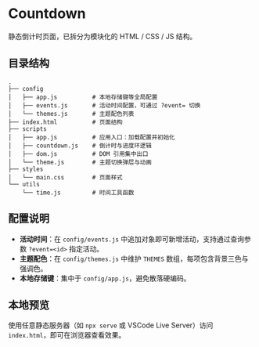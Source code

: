# Countdown

静态倒计时页面，已拆分为模块化的 HTML / CSS / JS 结构。

## 目录结构

```
.
├── config
│   ├── app.js          # 本地存储键等全局配置
│   ├── events.js       # 活动时间配置，可通过 ?event= 切换
│   └── themes.js       # 主题配色列表
├── index.html          # 页面结构
├── scripts
│   ├── app.js          # 应用入口：加载配置并初始化
│   ├── countdown.js    # 倒计时与进度环逻辑
│   ├── dom.js          # DOM 引用集中出口
│   └── theme.js        # 主题切换弹层与动画
├── styles
│   └── main.css        # 页面样式
└── utils
    └── time.js         # 时间工具函数
```

## 配置说明

- **活动时间**：在 `config/events.js` 中追加对象即可新增活动，支持通过查询参数 `?event=<id>` 指定活动。
- **主题配色**：在 `config/themes.js` 中维护 `THEMES` 数组，每项包含背景三色与强调色。
- **本地存储键**：集中于 `config/app.js`，避免散落硬编码。

## 本地预览

使用任意静态服务器（如 `npx serve` 或 VSCode Live Server）访问 `index.html`，即可在浏览器查看效果。
